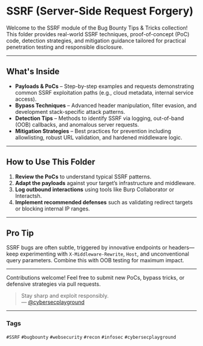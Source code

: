 # SSRF (Server-Side Request Forgery)

Welcome to the SSRF module of the Bug Bounty Tips & Tricks collection! This folder provides real-world SSRF techniques, proof-of-concept (PoC) code, detection strategies, and mitigation guidance tailored for practical penetration testing and responsible disclosure.

---

##  What's Inside

- **Payloads & PoCs** – Step-by-step examples and requests demonstrating common SSRF exploitation paths (e.g., cloud metadata, internal service access).
- **Bypass Techniques** – Advanced header manipulation, filter evasion, and development stack-specific attack patterns.
- **Detection Tips** – Methods to identify SSRF via logging, out-of-band (OOB) callbacks, and anomalous server requests.
- **Mitigation Strategies** – Best practices for prevention including allowlisting, robust URL validation, and hardened middleware logic.

---

##  How to Use This Folder

1. **Review the PoCs** to understand typical SSRF patterns.
2. **Adapt the payloads** against your target’s infrastructure and middleware.
3. **Log outbound interactions** using tools like Burp Collaborator or Interactsh.
4. **Implement recommended defenses** such as validating redirect targets or blocking internal IP ranges.

---

##  Pro Tip

SSRF bugs are often subtle, triggered by innovative endpoints or headers—keep experimenting with `X-Middleware-Rewrite`, `Host`, and unconventional query parameters. Combine this with OOB testing for maximum impact.

---

Contributions welcome! Feel free to submit new PoCs, bypass tricks, or defensive strategies via pull requests.

> Stay sharp and exploit responsibly.  
> — [@cybersecplayground](https://t.me/cybersecplayground)

---

### Tags

`#SSRF` `#bugbounty` `#websecurity` `#recon` `#infosec` `#cybersecplayground`
